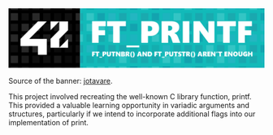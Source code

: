 <img src="https://github.com/jotavare/jotavare/blob/main/42/banners/piscine_and_common_core/github_piscine_and_common_core_banner_ft_printf.png" style="max-width: 100%;"/> 

Source of the banner: [jotavare](https://github.com/jotavare).

This project involved recreating the well-known C library function, printf. This provided a valuable learning opportunity in variadic arguments and structures, particularly if we intend to incorporate additional flags into our implementation of print.
